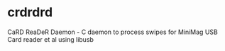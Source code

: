 crdrdrd
=======

CaRD ReaDeR Daemon - C daemon to process swipes for MiniMag USB Card reader et al using libusb

